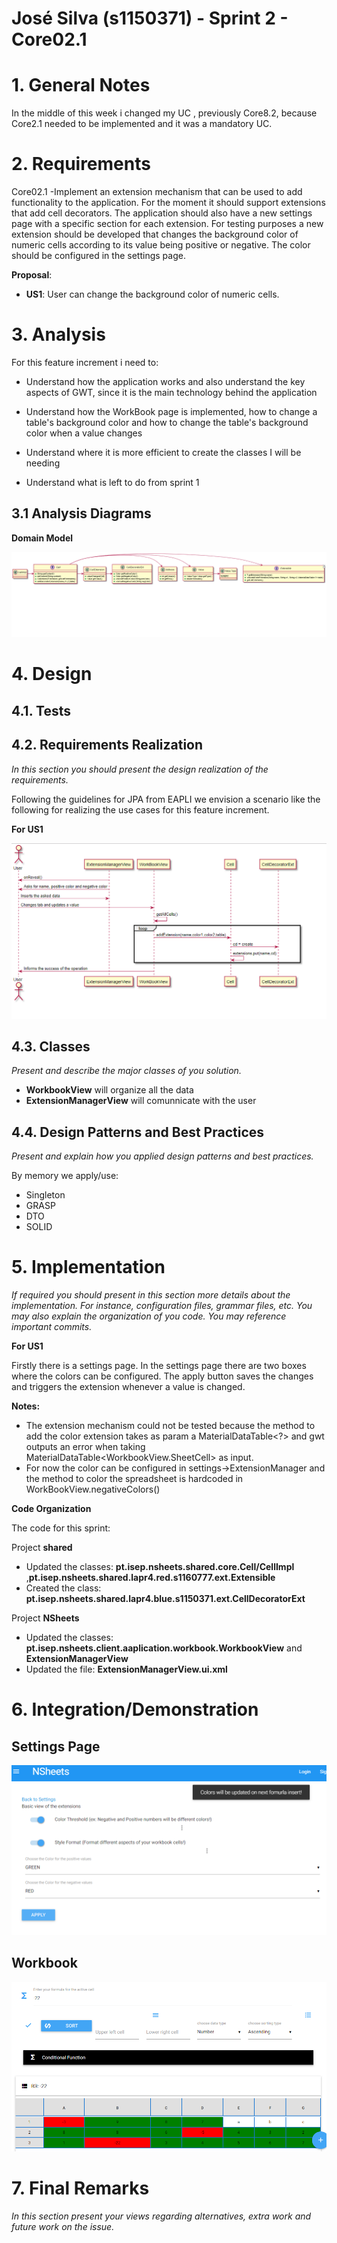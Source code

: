 **José Silva** (s1150371) - Sprint 2 - Core02.1
===============================

# 1. General Notes

In the middle of this week i changed my UC , previously Core8.2, because Core2.1 needed to be implemented and it was a mandatory UC.
# 2. Requirements


Core02.1 -Implement an extension mechanism that can be used to add functionality to the application. For the moment it should support extensions that add cell decorators. The application should also have a new settings page with a specific section for each extension. For testing purposes a new extension should be developed that changes the background color of numeric cells according to its value being positive or negative. The color should be configured in the settings page.




**Proposal**:

  
  - **US1**: User can change the background color of numeric cells.
  
 # 3. Analysis
 
For this feature increment i need to:  

- Understand how the application works and also understand the key aspects of GWT, since it is the main technology behind the application  

- Understand how the WorkBook page is implemented, how to change a table's background color and how to change the table's background color when a value changes 

- Understand where it is more efficient to create the classes I will be needing 

- Understand what is left to do from sprint 1 
  

## 3.1  Analysis Diagrams
**Domain Model**

![domainModel.png](domainModel.png)


# 4. Design

## 4.1. Tests


## 4.2. Requirements Realization

*In this section you should present the design realization of the requirements.*

Following the guidelines for JPA from EAPLI we envision a scenario like the following for realizing the use cases for this feature increment.

**For US1**

![design.PNG](design.PNG)


## 4.3. Classes
*Present and describe the major classes of you solution.*

- **WorkbookView** will organize all the data
- **ExtensionManagerView** will comunnicate with the user

## 4.4. Design Patterns and Best Practices

*Present and explain how you applied design patterns and best practices.*

By memory we apply/use:  
- Singleton
- GRASP
- DTO
- SOLID

# 5. Implementation

*If required you should present in this section more details about the implementation. For instance, configuration files, grammar files, etc. You may also explain the organization of you code. You may reference important commits.*

**For US1**

Firstly there is a settings page. In the settings page there are two boxes where the colors can be configured. The apply button saves the changes and triggers the extension whenever a value is changed.


**Notes:**
- The extension mechanism could not be tested because the method to add the color extension takes as param a MaterialDataTable<?>  and gwt outputs an error when taking MaterialDataTable<WorkbookView.SheetCell> as input.
- For now the color can be configured in settings->ExtensionManager and the method to color the spreadsheet is hardcoded in WorkBookView.negativeColors()



**Code Organization** 

The code for this sprint:

Project **shared**  
- Updated the classes: **pt.isep.nsheets.shared.core.Cell/CellImpl** ,**pt.isep.nsheets.shared.lapr4.red.s1160777.ext.Extensible**
- Created the class: **pt.isep.nsheets.shared.lapr4.blue.s1150371.ext.CellDecoratorExt**  

Project **NSheets** 
- Updated the classes: **pt.isep.nsheets.client.aaplication.workbook.WorkbookView** and **ExtensionManagerView**  
- Updated the file: **ExtensionManagerView.ui.xml**  


# 6. Integration/Demonstration

## Settings Page
![colorextsettings.PNG](colorextsettings.PNG)

## Workbook 
![colorspreadsheet.PNG](colorspreadsheet.PNG)

# 7. Final Remarks 

*In this section present your views regarding alternatives, extra work and future work on the issue.*





